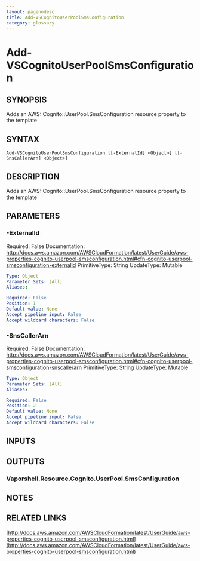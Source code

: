 ```yaml
---
layout: pagenodesc
title: Add-VSCognitoUserPoolSmsConfiguration
category: glossary
---
```


# Add-VSCognitoUserPoolSmsConfiguration

## SYNOPSIS
Adds an AWS::Cognito::UserPool.SmsConfiguration resource property to the template

## SYNTAX

```
Add-VSCognitoUserPoolSmsConfiguration [[-ExternalId] <Object>] [[-SnsCallerArn] <Object>]
```

## DESCRIPTION
Adds an AWS::Cognito::UserPool.SmsConfiguration resource property to the template

## PARAMETERS

### -ExternalId
Required: False
Documentation: http://docs.aws.amazon.com/AWSCloudFormation/latest/UserGuide/aws-properties-cognito-userpool-smsconfiguration.html#cfn-cognito-userpool-smsconfiguration-externalid
PrimitiveType: String
UpdateType: Mutable

```yaml
Type: Object
Parameter Sets: (All)
Aliases: 

Required: False
Position: 1
Default value: None
Accept pipeline input: False
Accept wildcard characters: False
```

### -SnsCallerArn
Required: False
Documentation: http://docs.aws.amazon.com/AWSCloudFormation/latest/UserGuide/aws-properties-cognito-userpool-smsconfiguration.html#cfn-cognito-userpool-smsconfiguration-snscallerarn
PrimitiveType: String
UpdateType: Mutable

```yaml
Type: Object
Parameter Sets: (All)
Aliases: 

Required: False
Position: 2
Default value: None
Accept pipeline input: False
Accept wildcard characters: False
```

## INPUTS

## OUTPUTS

### Vaporshell.Resource.Cognito.UserPool.SmsConfiguration

## NOTES

## RELATED LINKS

[http://docs.aws.amazon.com/AWSCloudFormation/latest/UserGuide/aws-properties-cognito-userpool-smsconfiguration.html](http://docs.aws.amazon.com/AWSCloudFormation/latest/UserGuide/aws-properties-cognito-userpool-smsconfiguration.html)

